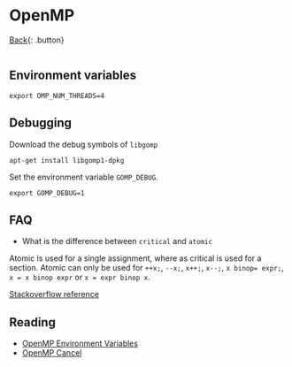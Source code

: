 # OpenMP

[Back](../../index.md#openmp){: .button}


```
```

## Environment variables

```
export OMP_NUM_THREADS=4
```

## Debugging

Download the debug symbols of `libgomp`

```
apt-get install libgomp1-dpkg
```

Set the environment variable `GOMP_DEBUG`.

```
export GOMP_DEBUG=1
```

## FAQ

- What is the difference between `critical` and `atomic`

Atomic is used for a single assignment, where as critical is used for a section.
Atomic can only be used for `++x;`, `--x;`, `x++;`, `x--;`, `x binop= expr;`, `x = x binop expr` or `x = expr binop x`.

[Stackoverflow reference](https://stackoverflow.com/questions/7798010/what-is-the-difference-between-atomic-and-critical-in-openmp)

## Reading

- [OpenMP Environment Variables](https://gcc.gnu.org/onlinedocs/libgomp/Environment-Variables.html#Environment-Variables)
- [OpenMP Cancel](http://jakascorner.com/blog/2016/08/omp-cancel.html)
